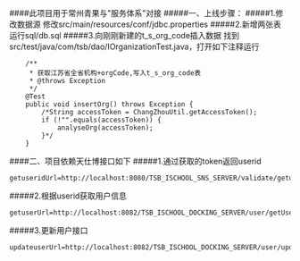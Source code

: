 ####此项目用于常州青果与"服务体系"对接
#####一、上线步骤：
#####1.修改数据源
修改src/main/resources/conf/jdbc.properties
#####2.新增两张表
运行sql/db.sql
#####3.向刚刚新建的t_s_org_code插入数据
找到src/test/java/com/tsb/dao/IOrganizationTest.java，打开如下注释运行
```
    /**
     * 获取江苏省全省机构+orgCode,写入t_s_org_code表
     * @throws Exception
     */
    @Test
    public void insertOrg() throws Exception {
        /*String accessToken = ChangZhouUtil.getAccessToken();
        if (!"".equals(accessToken)) {
            analyseOrg(accessToken);
        }*/
    }
```
####二、项目依赖天仕博接口如下
#####1.通过获取的token返回userid
```
getuseridUrl=http://localhost:8080/TSB_ISCHOOL_SNS_SERVER/validate/getuserid
```
#####2.根据userid获取用户信息
```
getuserUrl=http://localhost:8082/TSB_ISCHOOL_DOCKING_SERVER/user/getUser
```
#####3.更新用户接口
```
updateuserUrl=http://localhost:8082/TSB_ISCHOOL_DOCKING_SERVER/user/updateUser
```